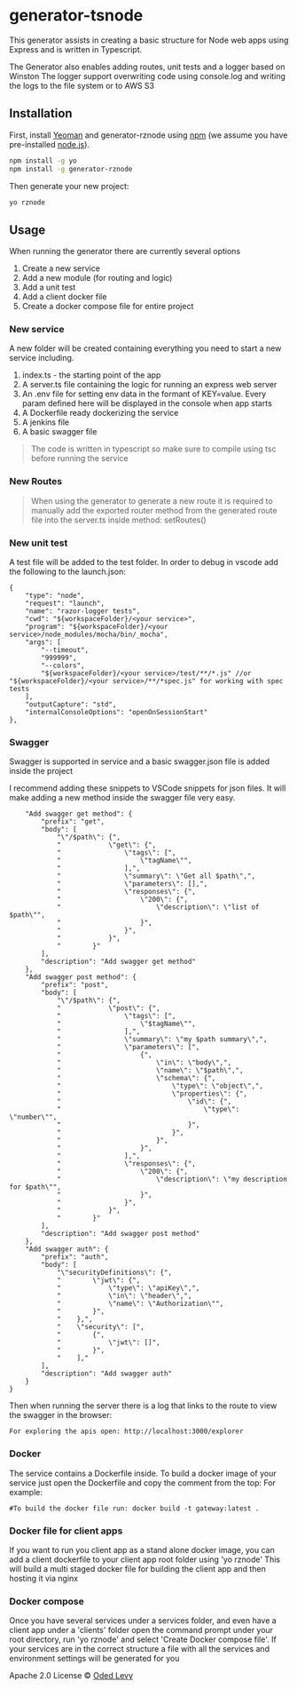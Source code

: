 # generator-tsnode 
This generator assists in creating a basic structure for Node web apps using Express and is written in Typescript.

The Generator also enables adding routes, unit tests and a logger based on Winston
The logger support overwriting code using console.log and writing the logs to the file system or to AWS S3

## Installation

First, install [Yeoman](http://yeoman.io) and generator-rznode using [npm](https://www.npmjs.com/) (we assume you have pre-installed [node.js](https://nodejs.org/)).

```bash
npm install -g yo
npm install -g generator-rznode
```

Then generate your new project:

```bash
yo rznode
```

## Usage
When running the generator there are currently several options
1. Create a new service
2. Add a new module (for routing and logic)
3. Add a unit test
4. Add a client docker file
5. Create a docker compose file for entire project

### New service
A new folder will be created containing everything you need to start a new service including.
1. index.ts - the starting point of the app
2. A server.ts file containing the logic for running an express web server
3. An .env file for setting env data in the formant of KEY=value. Every param defined here will be displayed in the console when app starts
4. A Dockerfile ready dockerizing the service
5. A jenkins file
6. A basic swagger file
>The code is written in typescript so make sure to compile using tsc before running the service

### New Routes
> When using the generator to generate a new route it is required to manually add the exported router method from the generated route
> file into the server.ts inside method: setRoutes()

### New unit test
A test file will be added to the test folder.
In order to debug in vscode add the following to the launch.json:
```
{
    "type": "node",
    "request": "launch",
    "name": "razor-logger tests",
    "cwd": "${workspaceFolder}/<your service>",
    "program": "${workspaceFolder}/<your service>/node_modules/mocha/bin/_mocha",
    "args": [
        "--timeout",
        "999999",
        "--colors",
        "${workspaceFolder}/<your service>/test/**/*.js" //or "${workspaceFolder}/<your service>/**/*spec.js" for working with spec tests
    ],
    "outputCapture": "std",
    "internalConsoleOptions": "openOnSessionStart"
},
```

### Swagger
Swagger is supported in service and a basic swagger.json file is added inside the project

I recommend adding these snippets to VSCode snippets for json files. It will make adding a new method inside the swagger file very easy.
```
	"Add swagger get method": {
		"prefix": "get",
		"body": [
			"\"/$path\": {",
			"            \"get\": {",
			"                \"tags\": [",
			"                    \"tagName\"",
			"                ],",
			"                \"summary\": \"Get all $path\",",
			"                \"parameters\": [],",
			"                \"responses\": {",
			"                    \"200\": {",
			"                        \"description\": \"list of $path\"",
			"                    }",
			"                }",
			"            }",
			"        }"
		],
		"description": "Add swagger get method"
	},
	"Add swagger post method": {
		"prefix": "post",
		"body": [
			"\"/$path\": {",
			"            \"post\": {",
			"                \"tags\": [",
			"                    \"$tagName\"",
			"                ],",
			"                \"summary\": \"my $path summary\",",
			"                \"parameters\": [",
			"                    {",
			"                        \"in\": \"body\",",
			"                        \"name\": \"$path\",",
			"                        \"schema\": {",
			"                            \"type\": \"object\",",
			"                            \"properties\": {",
			"                                \"id\": {",
			"                                    \"type\": \"number\"",
			"                                }",
			"                            }",
			"                        }",
			"                    }",
			"                ],",
			"                \"responses\": {",
			"                    \"200\": {",
			"                        \"description\": \"my description for $path\"",
			"                    }",
			"                }",
			"            }",
			"        }"
		],
		"description": "Add swagger post method"
	},
	"Add swagger auth": {
		"prefix": "auth",
		"body": [
			"\"securityDefinitions\": {",
			"        \"jwt\": {",
			"            \"type\": \"apiKey\",",
			"            \"in\": \"header\",",
			"            \"name\": \"Authorization\"",
			"        }",
			"    },",
			"    \"security\": [",
			"        {",
			"            \"jwt\": []",
			"        }",
			"    ],"
		],
		"description": "Add swagger auth"
	}
}
```
Then when running the server there is a log that links to the route to view the swagger in the browser:
```
For exploring the apis open: http://localhost:3000/explorer
```

### Docker
The service contains a Dockerfile inside. 
To build a docker image of your service just open the Dockerfile and copy the comment from the top:
For example:
```
#To build the docker file run: docker build -t gateway:latest .
```
### Docker file for client apps
If you want to run you client app as a stand alone docker image, you can add a client dockerfile to your client app root folder using 'yo rznode'
This will build a multi staged docker file for building the client app and then hosting it via nginx


### Docker compose
Once you have several services under a services folder, and even have a client app under a 'clients' folder open the command prompt under your root directory, run 'yo rznode' and select 'Create Docker compose file'. If your services are in the correct structure a file with all the services and environment settings will be generated for you


Apache 2.0 License © [Oded Levy]()

